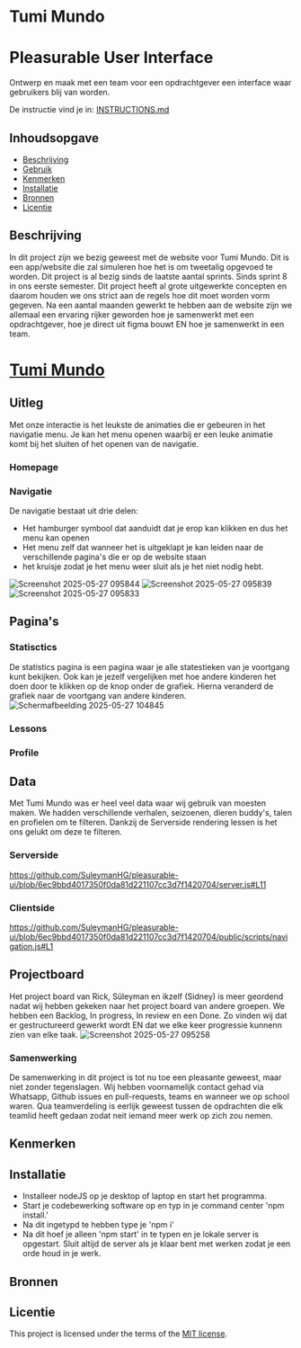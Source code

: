 # Tumi Mundo
# Pleasurable User Interface

Ontwerp en maak met een team voor een opdrachtgever een interface waar gebruikers blij van worden.

De instructie vind je in: [INSTRUCTIONS.md](https://github.com/fdnd-task/pleasurable-ui/blob/main/docs/INSTRUCTIONS.md)



## Inhoudsopgave
  * [Beschrijving](#beschrijving)
  * [Gebruik](#gebruik)
  * [Kenmerken](#kenmerken)
  * [Installatie](#installatie)
  * [Bronnen](#bronnen)
  * [Licentie](#licentie)

## Beschrijving
In dit project zijn we bezig geweest met de website voor Tumi Mundo. Dit is een app/website die zal simuleren hoe het is om tweetalig opgevoed te worden. Dit project is al bezig sinds de laatste aantal sprints. Sinds sprint 8 in ons eerste semester. Dit project heeft al grote uitgewerkte concepten en daarom houden we ons strict aan de regels hoe dit moet worden vorm gegeven. Na een aantal maanden gewerkt te hebben aan de website zijn we allemaal een ervaring rijker geworden hoe je samenwerkt met een opdrachtgever, hoe je direct uit figma bouwt EN hoe je samenwerkt in een team. 
<!-- Voeg een mooie poster visual toe 📸 -->
# [Tumi Mundo](https://pleasurable-ui-09ro.onrender.com/)

## Uitleg
Met onze interactie is het leukste de animaties die er gebeuren in het navigatie menu. Je kan het menu openen waarbij er een leuke animatie komt bij het sluiten of het openen van de navigatie. 

### Homepage

### Navigatie
De navigatie bestaat uit drie delen:
* Het hamburger symbool dat aanduidt dat je erop kan klikken en dus het menu kan openen
* Het menu zelf dat wanneer het is uitgeklapt je kan leiden naar de verschillende pagina's die er op de website staan
* het kruisje zodat je het menu weer sluit als je het niet nodig hebt.

![Screenshot 2025-05-27 095844](https://github.com/user-attachments/assets/94efd60d-668e-464c-b56f-a369abf2954f)
![Screenshot 2025-05-27 095839](https://github.com/user-attachments/assets/1905115d-f44e-4347-9f75-1b928b58ce57)
![Screenshot 2025-05-27 095833](https://github.com/user-attachments/assets/d650bb16-8600-493e-8d31-a6759a9d0dda)

## Pagina's

### Statisctics
De statistics pagina is een pagina waar je alle statestieken van je voortgang kunt bekijken. Ook kan je jezelf vergelijken met hoe andere kinderen het doen door te klikken op de knop onder de grafiek. Hierna veranderd de grafiek naar de voortgang van andere kinderen.
![Schermafbeelding 2025-05-27 104845](https://github.com/user-attachments/assets/2316a30a-a986-457c-a61c-ff863b10671b)

### Lessons

### Profile


## Data
Met Tumi Mundo was er heel veel data waar wij gebruik van moesten maken. We hadden verschillende verhalen, seizoenen, dieren buddy's, talen en profielen om te filteren. Dankzij de Serverside rendering lessen is het ons gelukt om deze te filteren. 

### Serverside
https://github.com/SuleymanHG/pleasurable-ui/blob/6ec9bbd4017350f0da81d221107cc3d7f1420704/server.js#L11

### Clientside
https://github.com/SuleymanHG/pleasurable-ui/blob/6ec9bbd4017350f0da81d221107cc3d7f1420704/public/scripts/navigation.js#L1

## Projectboard
Het project board van Rick, Süleyman en ikzelf (Sidney) is meer geordend nadat wij hebben gekeken naar het project board van andere groepen. We hebben een Backlog, In progress, In review en een Done. Zo vinden wij dat er gestructureerd gewerkt wordt EN dat we elke keer progressie kunnenn zien van elke taak. 
![Screenshot 2025-05-27 095258](https://github.com/user-attachments/assets/410efdcd-3c59-4f7f-9a8b-27e225751fd4)


### Samenwerking
De samenwerking in dit project is tot nu toe een pleasante geweest, maar niet zonder tegenslagen. Wij hebben voornamelijk contact gehad via Whatsapp, Github issues en pull-requests, teams en wanneer we op school waren. Qua teamverdeling is eerlijk geweest tussen de opdrachten die elk teamlid heeft gedaan zodat neit iemand meer werk op zich zou nemen. 


## Kenmerken
<!-- Bij Kenmerken staat welke technieken zijn gebruikt en hoe. Wat is de HTML structuur? Wat zijn de belangrijkste dingen in CSS? Wat is er met JS gedaan en hoe? Misschien heb je iets met NodeJS gedaan, of heb je een framwork of library gebruikt? -->

## Installatie

* Installeer nodeJS op je desktop of laptop en start het programma.
* Start je codebewerking software op en typ in je command center 'npm install.'
* Na dit ingetypd te hebben type je 'npm i'
* Na dit hoef je alleen 'npm start' in te typen en je lokale server is opgestart. Sluit altijd de server als je klaar bent met werken zodat je een orde houd in je werk.
  
## Bronnen

## Licentie

This project is licensed under the terms of the [MIT license](./LICENSE).
